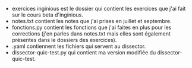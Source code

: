 - exercices inginious est le dossier qui contient les exercices que j'ai fait sur le cours beta d'inginious.
- notes.txt contient les notes que j'ai prises en juillet et septembre.
- fonctions.py contient les fonctions que j'ai faites en plus pour les corrections (j'en parles dans notes.txt mais elles sont également présentes dans le dossiers des exercices).
- .yaml contiennent les fichiers qui servent au dissector.
- dissector-quic-test.py qui contient ma version modifiée du dissector-quic-test.